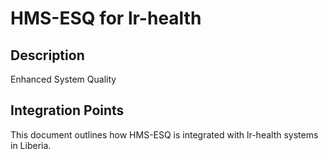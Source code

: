 # HMS-ESQ for lr-health

## Description

Enhanced System Quality

## Integration Points

This document outlines how HMS-ESQ is integrated with lr-health systems in Liberia.
